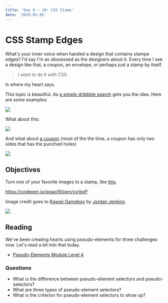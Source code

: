 ```yaml
---
title: 'Day 9 ~ 10: CSS Stamp'
date: '2019-03-05'
---
```


# CSS Stamp Edges

What's your inner voice when handed a design that contains stampe edges?
I'd say I'm as obssessed as the designers about it.
Every time I see a design like that, a coupon, an envelope, or perhaps just a stamp by itself.

> I want to do it with CSS.

Is where my heart says.

This topic is beautiful. As [a simple dribbble search](https://dribbble.com/search?q=stamp) gets you the idea. Here are some examples:

![](https://cdn.dribbble.com/users/295355/screenshots/3353115/stampsdribbblefinal.jpg)

What about this:

![](https://cdn.dribbble.com/users/548267/screenshots/5297588/adobe-sf-stamp_2x.jpg)

And what about [a coupon](https://dribbble.com/search?q=coupon) (most of the the time, a coupon has only two sides that has the punched holes)

![](https://cdn.dribbble.com/users/282234/screenshots/3809687/coupons.png)

## Objectives

Turn one of your favorite images to a stamp, like [this](https://codepen.io/wgao19/pen/vvrbeP).

https://codepen.io/wgao19/pen/vvrbeP

Image credit goes to [Kawaii Gameboy](https://dribbble.com/shots/3314912-Kawaii-Gameboy) by [Jordan Jenkins](https://dribbble.com/jkane).

![](https://cdn.dribbble.com/users/295355/screenshots/3314912/gameboyv3.jpg)

## Reading

We've been creating hearts using pseudo-elements for three challenges now. Let's read a bit into that today.

- [Pseudo-Elements Module Level 4](https://www.w3.org/TR/css-pseudo-4/)

### Questions

- What is the difference between pseudo-element selectors and pseudo-selectors?
- What are three types of pseudo-element selectors?
- What is the criterion for pseudo-element selectors to show up?
